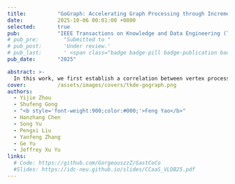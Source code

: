 ```yaml
---
title:          "GoGraph: Accelerating Graph Processing through Incremental Reordering"
date:           2025-10-06 00:01:00 +0800
selected:       true
pub:            "IEEE Transactions on Knowledge and Data Engineering (TKDE)"
# pub_pre:        "Submitted to "
# pub_post:       'Under review.'
# pub_last:       ' <span class="badge badge-pill badge-publication badge-success">Spotlight</span>'
pub_date:       "2025"

abstract: >-
  In this work, we first establish a correlation between vertex processing order and the number of iterations, providing an opportunity to reduce the number of iterations. We propose a metric function to evaluate the effectiveness of vertex processing order in accelerating iterative computations. Leveraging this metric, we propose a novel graph reordering method, GoGraph, which constructs an efficient vertex processing order. Additionally, for evolving graphs, we further propose a metric function designed to evaluate the effectiveness of vertex processing orders in response to graph changes and provide three optional methods for dynamically adjusting the vertex processing order.
cover:          /assets/images/covers/tkde-gograph.png
authors:
  - Yijie Zhou
  - Shufeng Gong
  - "<b style='font-weight:900;color:#000;'>Feng Yao</b>"
  - Hanzhang Chen
  - Song Yu
  - Pengxi Liu
  - Yanfeng Zhang
  - Ge Yu
  - Jeffrey Xu Yu
links:
  # Code: https://github.com/GorgeouszzZ/GastCoCo
  #Slides: https://idc-neu.github.io/slides/CCaaS_VLDB25.pdf
---
```





